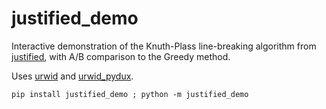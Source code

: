 # justified_demo

Interactive demonstration of the Knuth-Plass line-breaking algorithm from [justified](https://github.com/benjamin9999/justified), with A/B comparison to the Greedy method.

Uses [urwid](https://github.com/urwid/urwid) and [urwid_pydux](https://github.com/benjamin9999/urwid_pydux).

```
pip install justified_demo ; python -m justified_demo
```
